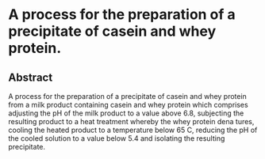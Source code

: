 # A process for the preparation of a precipitate of casein and whey protein.

## Abstract
A process for the preparation of a precipitate of casein and whey protein from a milk product containing casein and whey protein which comprises adjusting the pH of the milk product to a value above 6.8, subjecting the resulting product to a heat treatment whereby the whey protein dena tures, cooling the heated product to a temperature below 65 C, reducing the pH of the cooled solution to a value below 5.4 and isolating the resulting precipitate.